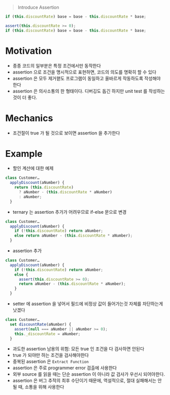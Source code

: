> Introduce Assertion

```js
if (this.discountRate) base = base - this.discountRate * base;
```

```js
assert(this.discountRate >= 0);
if (this.discountRate) base = base - this.discountRate * base;
```

# Motivation

- 종종 코드의 일부분은 특정 조건에서만 동작한다
- assertion 으로 조건을 명시적으로 표현하면, 코드의 의도를 명확히 할 수 있다
- assertion 은 모두 제거핻도 프로그램이 동일하고 올바르게 작동하도록 작성해야 한다
- assertion 은 의사소통의 한 형태이다. 디버깅도 돕긴 하지만 unit test 를 작성하는 것이 더 좋다.

# Mechanics

- 조건절이 true 가 될 것으로 보이면 assertion 을 추가한다

# Example

- 할인 계산에 대한 예제

```js
class Customer…
  applyDiscount(aNumber) {
    return (this.discountRate)
      ? aNumber - (this.discountRate * aNumber)
      : aNumber;
  }
```

- ternary 는 assertion 추가가 어려우므로 if-else 문으로 변경

```js
class Customer…
  applyDiscount(aNumber) {
    if (!this.discountRate) return aNumber;
    else return aNumber - (this.discountRate * aNumber);
  }
```

- assertion 추가

```js
class Customer…
  applyDiscount(aNumber) {
    if (!this.discountRate) return aNumber;
    else {
      assert(this.discountRate >= 0);
      return aNumber - (this.discountRate * aNumber);
    }
  }
```

- setter 에 assertion 을 넣어서 필드에 비정상 값이 들어가는것 자체를 차단하는게 낫겠다

```js
class Customer…
  set discountRate(aNumber) {
    assert(null === aNumber || aNumber >= 0);
    this._discountRate = aNumber;
  }
```

- 과도한 assertion 남용의 위험: 모든 true 인 조건을 다 검사하면 안된다
- true 가 되야만 하는 조건을 검사해야한다
- 중복된 assertion 은 `Extract Function`
- assertion 은 주로 programmer error 검출에 사용한다
- 외부 source 를 읽을 때는 단순 assertion 이 아니라 값 검사가 우선시 되어야한다.
- assertion 은 버그 추적의 최후 수단이기 때문에, 역설적으로, 절대 실패해서는 안될 때, 소통을 위해 사용한다
